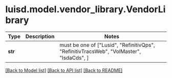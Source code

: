 # luisd.model.vendor_library.VendorLibrary

Type | Description | Notes
------------- | ------------- | -------------
**str** |  |  must be one of ["Lusid", "RefinitivQps", "RefinitivTracsWeb", "VolMaster", "IsdaCds", ]

[[Back to Model list]](../../README.md#documentation-for-models) [[Back to API list]](../../README.md#documentation-for-api-endpoints) [[Back to README]](../../README.md)

